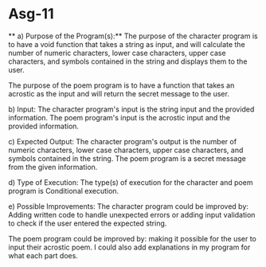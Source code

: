 # Asg-11
** a) Purpose of the Program(s):** The purpose of the character program is to have a void function that takes a string as input, and will calculate the number of numeric characters, lower case characters, upper case characters, and symbols contained in the string and displays them to the user.

The purpose of the poem program is to have a function that takes an acrostic as the input and will return the secret message to the user.

b) Input: The character program's input is the string input and the provided information. The poem program's input is the acrostic input and the provided information.

c) Expected Output: The character program's output is the number of numeric characters, lower case characters, upper case characters, and symbols contained in the string. The poem program is a secret message from the given information.

d) Type of Execution: The type(s) of execution for the character and poem program is Conditional execution.

e) Possible Improvements: The character program could be improved by: Adding written code to handle unexpected errors or adding input validation to check if the user entered the expected string.

The poem program could be improved by: making it possible for the user to input their acrostic poem. I could also add explanations in my program for what each part does.
